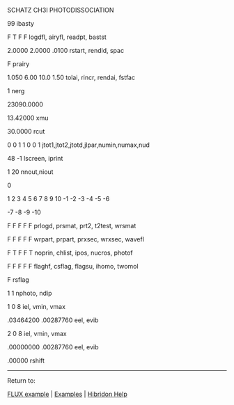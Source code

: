 

SCHATZ CH3I PHOTODISSOCIATION

99                             ibasty

F  T  F  F                     logdfl, airyfl, readpt, bastst

2.0000    2.0000     .0100   rstart, rendld, spac

F                              prairy

1.050      6.00    10.0  1.50  tolai, rincr, rendai, fstfac

1                             nerg

23090.0000

13.42000                      xmu

30.0000                       rcut

0   0   1   1   0   0   1     jtot1,jtot2,jtotd,jlpar,numin,numax,nud

48  -1                         lscreen, iprint

1   20                       nnout,niout

0

1    2    3    4    5    6    7    8    9   10   -1   -2   -3   -4   -5   -6

-7   -8   -9  -10

F  F  F  F  F                  prlogd, prsmat, prt2, t2test, wrsmat

F  F  F  F  F                  wrpart, prpart, prxsec, wrxsec, wavefl

F  T  F  F  T                  noprin, chlist, ipos, nucros, photof

F  F  F  F  F                  flaghf, csflag, flagsu, ihomo, twomol

F                              rsflag

1   1                         nphoto, ndip

1   0   8                                     iel, vmin, vmax

.03464200      .00287760                   eel, evib

2   0   8                                     iel, vmin, vmax

.00000000      .00287760                   eel, evib

.00000                                      rshift


------------------------------


Return to:


[FLUX example](flux.ex.html)   |  [Examples](examples.html)   |  [Hibridon Help](hibhelp.html)
